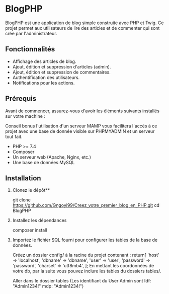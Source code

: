 # BlogPHP

BlogPHP est une application de blog simple construite avec PHP et Twig. Ce projet permet aux utilisateurs de lire des articles et de commenter qui sont crée par l'administrateur.

## Fonctionnalités

- Affichage des articles de blog.
- Ajout, édition et suppression d'articles (admin).
- Ajout, édition et suppression de commentaires.
- Authentification des utilisateurs.
- Notifications pour les actions.

## Prérequis

Avant de commencer, assurez-vous d'avoir les éléments suivants installés sur votre machine :

Conseil bonus l'utilisation d'un serveur MAMP vous facilitera l'accès à ce projet avec une base de donnée visible sur PHPMYADMIN et un serveur tout fait.

- PHP >= 7.4
- Composer
- Un serveur web (Apache, Nginx, etc.)
- Une base de données MySQL 


## Installation

1. Clonez le dépôt**

   git clone https://github.com/Gngoyi99/Creez_votre_premier_blog_en_PHP.git
   cd BlogPHP
   
2. Installez les dépendances

   composer install

3. Importez le fichier SQL fourni pour configurer les tables de la base de données.

   Créez un dossier config/ à la racine du projet contenant :
   return[
    'host' => 'localhost',
    'dbname' => 'dbname',
    'user' => 'user',
    'password' => 'password',
    'charset' => 'utf8mb4',
      ];
   En mettant les coordonnées de votre db, par la suite vous pouvez inclure les tables du dossiers tables/.

   Aller dans le dossier tables (Les identifiant du User Admin sont Idf: "Admin1234!" mdp: "Admin1234!")


